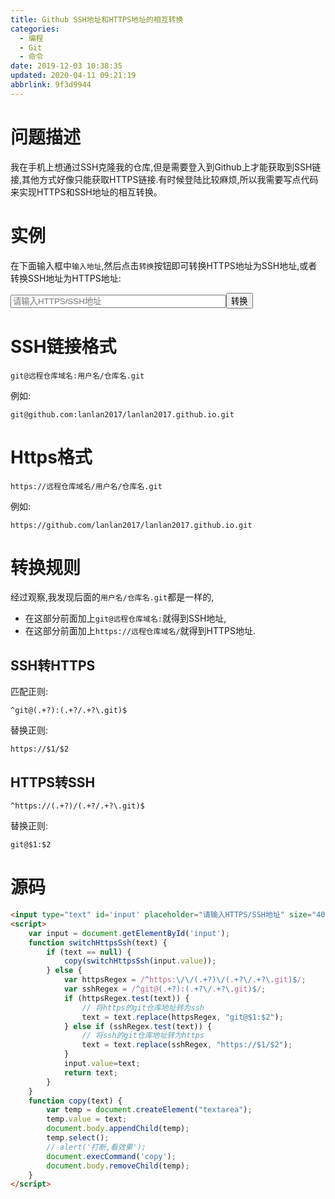 ```yaml
---
title: Github SSH地址和HTTPS地址的相互转换
categories: 
  - 编程
  - Git
  - 命令
date: 2019-12-03 10:38:35
updated: 2020-04-11 09:21:19
abbrlink: 9f3d9944
---
```

# 问题描述
我在手机上想通过SSH克隆我的仓库,但是需要登入到Github上才能获取到SSH链接,其他方式好像只能获取HTTPS链接.有时候登陆比较麻烦,所以我需要写点代码来实现HTTPS和SSH地址的相互转换。
# 实例
在下面输入框中`输入地址`,然后点击`转换`按钮即可转换HTTPS地址为SSH地址,或者转换SSH地址为HTTPS地址:

<input type="text" id='input' placeholder="请输入HTTPS/SSH地址" size="40"/><button onclick='switchHttpsSsh()'>转换</button>
<script>
    var input = document.getElementById('input');
    function switchHttpsSsh(text) {
        if (text == null) {
            copy(switchHttpsSsh(input.value));
        } else {
            var httpsRegex = /^https:\/\/(.+?)\/(.+?\/.+?\.git)$/;
            var sshRegex = /^git@(.+?):(.+?\/.+?\.git)$/;
            if (httpsRegex.test(text)) {
                // 将https的git仓库地址转为ssh
                text = text.replace(httpsRegex, "git@$1:$2");
            } else if (sshRegex.test(text)) {
                // 将ssh的git仓库地址转为https
                text = text.replace(sshRegex, "https://$1/$2");
            }
            input.value=text;
            return text;
        }
    }
    function copy(text) {
        var temp = document.createElement("textarea");
        temp.value = text;
        document.body.appendChild(temp);
        temp.select();
        // alert('打断,看效果');
        document.execCommand('copy');
        document.body.removeChild(temp);
    }
</script>

# SSH链接格式
```
git@远程仓库域名:用户名/仓库名.git
```
例如:
```
git@github.com:lanlan2017/lanlan2017.github.io.git
```
# Https格式
```
https://远程仓库域名/用户名/仓库名.git
```
例如:
```
https://github.com/lanlan2017/lanlan2017.github.io.git
```
# 转换规则
经过观察,我发现后面的`用户名/仓库名.git`都是一样的,
- 在这部分前面加上`git@远程仓库域名:`就得到SSH地址,
- 在这部分前面加上`https://远程仓库域名/`就得到HTTPS地址.

## SSH转HTTPS
匹配正则:
```
^git@(.+?):(.+?/.+?\.git)$
```
替换正则:
```
https://$1/$2
```
## HTTPS转SSH
```
^https://(.+?)/(.+?/.+?\.git)$
```
替换正则:
```
git@$1:$2
```
# 源码
```html
<input type="text" id='input' placeholder="请输入HTTPS/SSH地址" size="40"/><button onclick='switchHttpsSsh()'>转换</button>
<script>
    var input = document.getElementById('input');
    function switchHttpsSsh(text) {
        if (text == null) {
            copy(switchHttpsSsh(input.value));
        } else {
            var httpsRegex = /^https:\/\/(.+?)\/(.+?\/.+?\.git)$/;
            var sshRegex = /^git@(.+?):(.+?\/.+?\.git)$/;
            if (httpsRegex.test(text)) {
                // 将https的git仓库地址转为ssh
                text = text.replace(httpsRegex, "git@$1:$2");
            } else if (sshRegex.test(text)) {
                // 将ssh的git仓库地址转为https
                text = text.replace(sshRegex, "https://$1/$2");
            }
            input.value=text;
            return text;
        }
    }
    function copy(text) {
        var temp = document.createElement("textarea");
        temp.value = text;
        document.body.appendChild(temp);
        temp.select();
        // alert('打断,看效果');
        document.execCommand('copy');
        document.body.removeChild(temp);
    }
</script>
```
